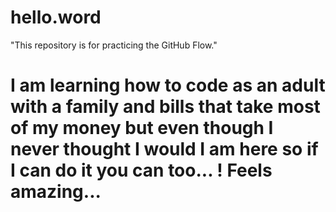 # hello.word
"This repository is for practicing the GitHub Flow."
# I am learning how to code as an adult with a family and bills that take most of my money but even though I never thought I would I am here so if I can do it you can too... ! Feels amazing...
